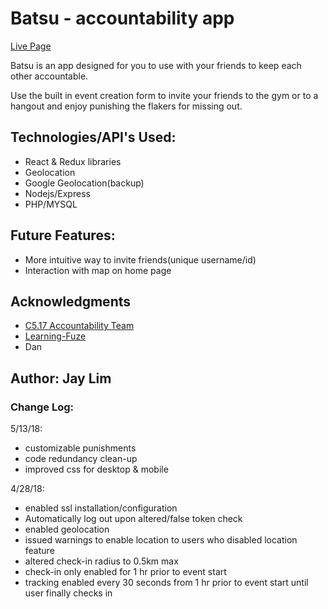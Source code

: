 # Batsu - accountability app

[Live Page](https://www.batsu.io)

Batsu is an app designed for you to use with your friends to keep each other accountable.

Use the built in event creation form to invite your friends to the gym or to a hangout and enjoy punishing the flakers for missing out.

## **Technologies/API's Used:**
* React & Redux libraries
* Geolocation
* Google Geolocation(backup)
* Nodejs/Express
* PHP/MYSQL

## **Future Features:**
* More intuitive way to invite friends(unique username/id)
* Interaction with map on home page

## Acknowledgments
  * [C5.17 Accountability Team](https://github.com/Learning-Fuze/c5.17_accountability)
  * [Learning-Fuze](https://learningfuze.com/)
  * Dan
  
## Author: Jay Lim


### Change Log: 

5/13/18:
 * customizable punishments
 * code redundancy clean-up
 * improved css for desktop & mobile

4/28/18:
 * enabled ssl installation/configuration
 * Automatically log out upon altered/false token check
 * enabled geolocation
 * issued warnings to enable location to users who disabled location feature
 * altered check-in radius to 0.5km max
 * check-in only enabled for 1 hr prior to event start
 * tracking enabled every 30 seconds from 1 hr prior to event start until user finally checks in
